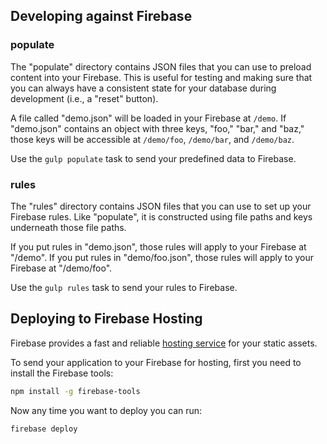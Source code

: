 
## Developing against Firebase

### populate

The "populate" directory contains JSON files that you can use to preload content
into your Firebase. This is useful for testing and making sure that you can always
have a consistent state for your database during development (i.e., a "reset" button).

A file called "demo.json" will be loaded in your Firebase at `/demo`. If "demo.json"
contains an object with three keys, "foo," "bar," and "baz," those keys will be
accessible at `/demo/foo`, `/demo/bar`, and `/demo/baz`.

Use the `gulp populate` task to send your predefined data to Firebase.

### rules

The "rules" directory contains JSON files that you can use to set up your Firebase rules.
Like "populate", it is constructed using file paths and keys underneath those
file paths.

If you put rules in "demo.json", those rules will apply to your Firebase at "/demo".
If you put rules in "demo/foo.json", those rules will apply to your Firebase at "/demo/foo".

Use the `gulp rules` task to send your rules to Firebase.

## Deploying to Firebase Hosting

Firebase provides a fast and reliable [hosting service](https://www.firebase.com/docs/hosting/quickstart.html) for your static assets.

To send your application to your Firebase for hosting, first you need to install
the Firebase tools:

```bash
npm install -g firebase-tools
```

Now any time you want to deploy you can run:

```bash
firebase deploy
```
